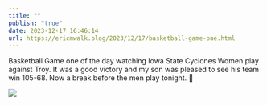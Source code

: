 ```yaml
---
title: ""
publish: "true"
date: 2023-12-17 16:46:14
url: https://ericmwalk.blog/2023/12/17/basketball-game-one.html
---
```


Basketball Game one of the day watching Iowa State Cyclones Women play against Troy. It was a good victory and my son was pleased to see his team win 105-68. Now a break before the men play tonight. 🏀



![](https://ericmwalk.blog/uploads/2023/975c8f312a.jpg)